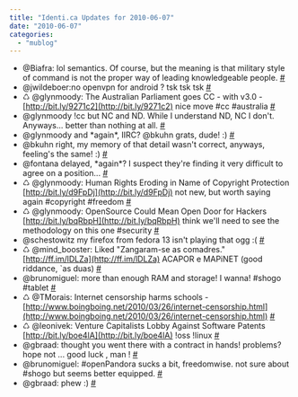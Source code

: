 ```yaml
---
title: "Identi.ca Updates for 2010-06-07"
date: "2010-06-07"
categories: 
  - "mublog"
---
```


- @Biafra: lol semantics. Of course, but the meaning is that military style of command is not the proper way of leading knowledgeable people. [#](http://identi.ca/notice/35187693)
- @jwildeboer:no openvpn for android ? tsk tsk tsk [#](http://identi.ca/notice/35188115)
- ♺ @glynmoody: The Australian Parliament goes CC - with v3.0 - [http://bit.ly/9271c2](http://bit.ly/9271c2) nice move #cc #australia [#](http://identi.ca/notice/35198265)
- @glynmoody !cc but NC and ND. While I understand ND, NC I don't. Anyways... better than nothing at all. [#](http://identi.ca/notice/35198536)
- @glynmoody and \*again\*, IIRC? @bkuhn grats, dude! :) [#](http://identi.ca/notice/35212482)
- @bkuhn right, my memory of that detail wasn't correct, anyways, feeling's the same! :) [#](http://identi.ca/notice/35212913)
- @fontana delayed, \*again\*? I suspect they're finding it very difficult to agree on a position... [#](http://identi.ca/notice/35235562)
- ♺ @glynmoody: Human Rights Eroding in Name of Copyright Protection [http://bit.ly/d9FpDj](http://bit.ly/d9FpDj) not new, but worth saying again #copyright #freedom [#](http://identi.ca/notice/35235799)
- ♺ @glynmoody: OpenSource Could Mean Open Door for Hackers [http://bit.ly/bqRbpH](http://bit.ly/bqRbpH) think we'll need to see the methodology on this one #security [#](http://identi.ca/notice/35258482)
- @schestowitz my firefox from fedora 13 isn't playing that ogg :( [#](http://identi.ca/notice/35261776)
- ♺ @mind\_booster: Liked "Zangaram-se as comadres." [http://ff.im/lDLZa](http://ff.im/lDLZa) ACAPOR e MAPiNET (good riddance, \`as duas) [#](http://identi.ca/notice/35279672)
- @brunomiguel: more than enough RAM and storage! I wanna! #shogo #tablet [#](http://identi.ca/notice/35279845)
- ♺ @TMorais: Internet censorship harms schools - [http://www.boingboing.net/2010/03/26/internet-censorship.html](http://www.boingboing.net/2010/03/26/internet-censorship.html) [#](http://identi.ca/notice/35279899)
- ♺ @leonivek: Venture Capitalists Lobby Against Software Patents [http://bit.ly/boe4lA](http://bit.ly/boe4lA) !oss !linux [#](http://identi.ca/notice/35280244)
- @gbraad: thought you went there with a contract in hands! problems? hope not ... good luck , man ! [#](http://identi.ca/notice/35280354)
- @brunomiguel: #openPandora sucks a bit, freedomwise. not sure about #shogo but seems better equipped. [#](http://identi.ca/notice/35281098)
- @gbraad: phew :) [#](http://identi.ca/notice/35281748)
